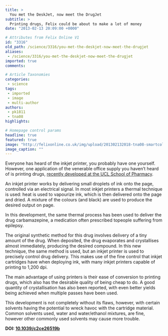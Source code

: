 ```yaml
---
title: >
  You met the DeskJet, now meet the DrugJet
subtitle: >
  Printing drugs, Felix could be about to make a lot of money
date: "2013-02-13 20:09:00 +0000"

# Attributes from Felix Online V1
id: "3316"
old_path: /science/3316/you-met-the-deskjet-now-meet-the-drugjet
aliases:
 - /science/3316/you-met-the-deskjet-now-meet-the-drugjet
imported: true
comments:

# Article Taxonomies
categories:
 - science
tags:
 - imported
 - image
 - multi-author
authors:
 - pk1811
 - tna08
highlights:

# Homepage control params
headline: true
featured: true
image: "http://felixonline.co.uk/img/upload/201302132018-tna08-smartcolor-inkjet-printer-ft-1560-.jpg"
image_caption: ""
---
```


Everyone has heard of the inkjet printer, you probably have one yourself. However, one application of the venerable office supply you haven’t heard of is printing drugs, [recently developed at the UCL School of Pharmacy](http://pubs.rsc.org/en/Content/ArticleLanding/2013/CE/c2ce26519b).

An inkjet printer works by delivering small droplets of ink onto the page, controlled via an electrical signal. In most inkjet printers a thermal technique is used: heat is used to vapourize ink, which is then delivered onto the page and dried. A mixture of the colours (and black) are used to produce the desired output on page.

In this development, the same thermal process has been used to deliver the drug carbamazepine, a medication often prescribed topeople suffering from epilepsy.

The original synthetic method for this drug involves delivery of a tiny amount of the drug. When deposited, the drug evaporates and crystallises almost immediately, producing the desired compound.
 In this new technique, the same method is used, but an inkjet printer is used to precisely control drug delivery. This makes use of the fine control that inkjet cartridges have when deploying ink, with many inkjet printers capable of printing to 1,200 dpi.

The main advantage of using printers is their ease of conversion to printing drugs, which also has the desirable quality of being cheap to do. A good quantity of crystallisation has also been reported, with even better yields being achieved when multiple passes have been used.

This development is not completely without its flaws, however, with certain solvents having the potential to wreck havoc with the cartridge material. Common solvents used, water and water/ethanol mixtures, are fine, however other commonly used solvents may cause more trouble.

__DOI: [10.1039/c2ce26519b](http://pubs.rsc.org/en/Content/ArticleLanding/2013/CE/c2ce26519b)__
